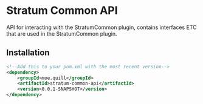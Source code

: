 # Stratum Common API

API for interacting with the StratumCommon plugin, contains interfaces ETC that are used in the StratumCommon plugin.

## Installation

```xml
<!--Add this to your pom.xml with the most recent version-->
<dependency>
    <groupId>moe.quill</groupId>
    <artifactId>stratum-common-api</artifactId>
    <version>0.0.1-SNAPSHOT</version>
</dependency>
```